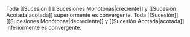 Toda [[Sucesión]] [[Sucesiones Monótonas|creciente]] y [[Sucesión Acotada|acotada]] superiormente es convergente.
Toda [[Sucesión]] [[Sucesiones Monótonas|decreciente]] y [[Sucesión Acotada|acotada]] inferiormente es convergente.